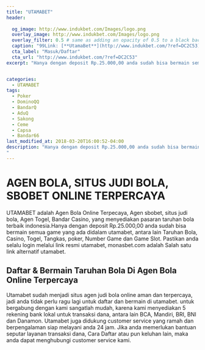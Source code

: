 ```yaml
---
title: "UTAMABET"
header:
  
  og_image: http://www.indukbet.com/Images/logo.png
  overlay_image: http://www.indukbet.com/Images/logo.png
  overlay_filter: 0.5 # same as adding an opacity of 0.5 to a black background
  caption: "99Link: [**UtamaBet**](http://www.indukbet.com/?ref=DC2C53)"
  cta_label: "Masuk/Daftar"
  cta_url: "http://www.indukbet.com/?ref=DC2C53"
excerpt: "Hanya dengan deposit Rp.25.000,00 anda sudah bisa bermain semua game yang ada didalam utamabet, antara lain Taruhan Bola, Casino, Togel, Tangkas, poker, Number Game dan Game Slot."


categories:
  - UTAMABET
tags:
  - Poker
  - DominoQQ
  - BandarQ
  - AduQ
  - Sakong
  - Ceme
  - Capsa
  - Bandar66
last_modified_at: 2018-03-20T16:00:52-04:00
description: "Hanya dengan deposit Rp.25.000,00 anda sudah bisa bermain semua game yang ada didalam utamabet, antara lain Taruhan Bola, Casino, Togel, Tangkas, poker, Number Game dan Game Slot.
"
---
```

<h1>AGEN BOLA, SITUS JUDI BOLA, SBOBET ONLINE TERPERCAYA</h1>
UTAMABET adalah Agen Bola Online Terpecaya, Agen sbobet, situs judi bola, Agen Togel, Bandar Casino, yang menyediakan pasaran taruhan bola terbaik indonesia.Hanya dengan deposit Rp.25.000,00 anda sudah bisa bermain semua game yang ada didalam utamabet, antara lain Taruhan Bola, Casino, Togel, Tangkas, poker, Number Game dan Game Slot. Pastikan anda selalu login melalui link resmi utamabet, monasbet.com adalah Salah satu link alternatif utamabet.
<h2>Daftar & Bermain Taruhan Bola Di Agen Bola Online Terpercaya</h2>
Utamabet sudah menjadi situs agen judi bola online aman dan terpercaya, jadi anda tidak perlu ragu lagi untuk daftar dan bermain di utamabet. untuk bergabung dengan kami sangatlah mudah, karena kami menyediakan 5 rekening bank lokal untuk transaksi dana, antara lain BCA, Mandiri, BRI, BNI dan Danamon. Utamabet juga didukung customer service yang ramah dan berpengalaman siap melayani anda 24 jam. Jika anda memerlukan bantuan seputar layanan transaksi dana, Cara Daftar atau pun keluhan lain, maka anda dapat menghubungi customer service kami.
